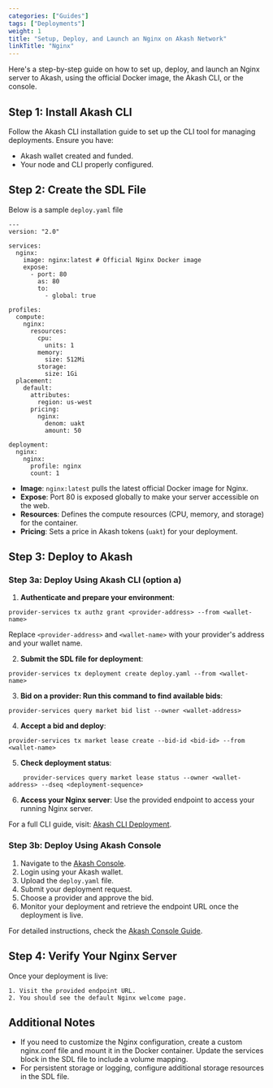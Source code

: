 ```yaml
---
categories: ["Guides"]
tags: ["Deployments"]
weight: 1
title: "Setup, Deploy, and Launch an Nginx on Akash Network"
linkTitle: "Nginx"
---
```


Here's a step-by-step guide on how to set up, deploy, and launch an Nginx server to Akash, using the official Docker image, the Akash CLI, or the console. 

## Step 1: Install Akash CLI

Follow the Akash CLI installation guide to set up the CLI tool for managing deployments. Ensure you have:

- Akash wallet created and funded.
- Your node and CLI properly configured.

## Step 2: Create the SDL File

Below is a sample `deploy.yaml` file

```
---
version: "2.0"

services:
  nginx:
    image: nginx:latest # Official Nginx Docker image
    expose:
      - port: 80
        as: 80
        to:
          - global: true

profiles:
  compute:
    nginx:
      resources:
        cpu:
          units: 1
        memory:
          size: 512Mi
        storage:
          size: 1Gi
  placement:
    default:
      attributes:
        region: us-west
      pricing:
        nginx:
          denom: uakt
          amount: 50

deployment:
  nginx:
    nginx:
      profile: nginx
      count: 1
```

- **Image**: `nginx:latest` pulls the latest official Docker image for Nginx.
- **Expose**: Port 80 is exposed globally to make your server accessible on the web.
- **Resources**: Defines the compute resources (CPU, memory, and storage) for the container.
- **Pricing**: Sets a price in Akash tokens (`uakt`) for your deployment.

## Step 3: Deploy to Akash

### Step 3a: Deploy Using Akash CLI (option a)

1. **Authenticate and prepare your environment**:

```
provider-services tx authz grant <provider-address> --from <wallet-name>
```
Replace `<provider-address>` and `<wallet-name>` with your provider's address and your wallet name.

2. **Submit the SDL file for deployment**:
```
provider-services tx deployment create deploy.yaml --from <wallet-name>
```
3. **Bid on a provider: Run this command to find available bids**:
```
provider-services query market bid list --owner <wallet-address>
```
4. **Accept a bid and deploy**:
```
provider-services tx market lease create --bid-id <bid-id> --from <wallet-name>
```
5. **Check deployment status**:
```
    provider-services query market lease status --owner <wallet-address> --dseq <deployment-sequence>
```
6. **Access your Nginx server**: Use the provided endpoint to access your running Nginx server.

For a full CLI guide, visit: [Akash CLI Deployment](docs/deployments/akash-cli/overview/).

### Step 3b: Deploy Using Akash Console

1. Navigate to the [Akash Console](https://console.akash.network/).
2. Login using your Akash wallet.
3. Upload the `deploy.yaml` file.
4. Submit your deployment request.
5. Choose a provider and approve the bid.
6. Monitor your deployment and retrieve the endpoint URL once the deployment is live.

For detailed instructions, check the [Akash Console Guide](docs/deployments/akash-console/).

## Step 4: Verify Your Nginx Server

Once your deployment is live:

    1. Visit the provided endpoint URL.
    2. You should see the default Nginx welcome page.

## Additional Notes

- If you need to customize the Nginx configuration, create a custom nginx.conf file and mount it in the Docker container. Update the services block in the SDL file to include a volume mapping.
- For persistent storage or logging, configure additional storage resources in the SDL file.
